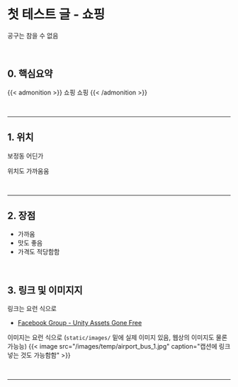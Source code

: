 # 첫 테스트 글 - 쇼핑


공구는 참을 수 없음
<!--more-->


<br/>

## 0. 핵심요약

{{< admonition >}}
쇼핑 쇼핑
{{< /admonition >}}

<br/>

---

## 1. 위치
보정동 어딘가

위치도 가까움움

<br/>

---

## 2. 장점
- 가까움
- 맛도 좋음
- 가격도 적당함함

<br/>

## 3. 링크 및 이미지지
링크는 요런 식으로

- [Facebook Group - Unity Assets Gone Free](https://www.facebook.com/groups/unityassetsgonefree)

이미지는 요런 식으로 (`static/images/` 밑에 실제 이미지 있음, 웹상의 이미지도 물론 가능능)
{{< image src="/images/temp/airport_bus_1.jpg" caption="캡션에 링크 넣는 것도 가능함함" >}}


<br/>

---
